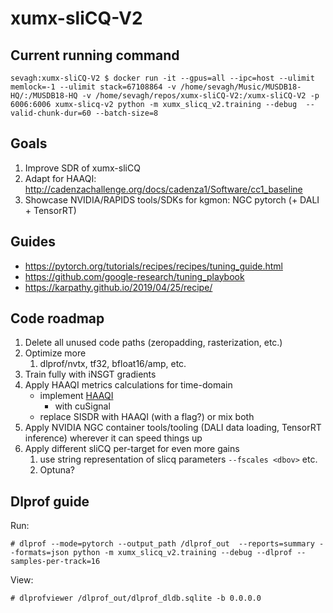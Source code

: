 # xumx-sliCQ-V2

## Current running command

```
sevagh:xumx-sliCQ-V2 $ docker run -it --gpus=all --ipc=host --ulimit memlock=-1 --ulimit stack=67108864 -v /home/sevagh/Music/MUSDB18-HQ/:/MUSDB18-HQ -v /home/sevagh/repos/xumx-sliCQ-V2:/xumx-sliCQ-V2 -p 6006:6006 xumx-slicq-v2 python -m xumx_slicq_v2.training --debug  --valid-chunk-dur=60 --batch-size=8
```

## Goals

1. Improve SDR of xumx-sliCQ
1. Adapt for HAAQI: http://cadenzachallenge.org/docs/cadenza1/Software/cc1_baseline
1. Showcase NVIDIA/RAPIDS tools/SDKs for kgmon: NGC pytorch (+ DALI + TensorRT)

## Guides

* <https://pytorch.org/tutorials/recipes/recipes/tuning_guide.html>
* <https://github.com/google-research/tuning_playbook>
* <https://karpathy.github.io/2019/04/25/recipe/>

## Code roadmap

1. Delete all unused code paths (zeropadding, rasterization, etc.)
1. Optimize more
    1. dlprof/nvtx, tf32, bfloat16/amp, etc.
1. Train fully with iNSGT gradients
1. Apply HAAQI metrics calculations for time-domain
    * implement [HAAQI](https://github.com/claritychallenge/clarity/blob/main/clarity/evaluator/haaqi/haaqi.py)
        * with cuSignal
    * replace SISDR with HAAQI (with a flag?) or mix both
1. Apply NVIDIA NGC container tools/tooling (DALI data loading, TensorRT inference) wherever it can speed things up
1. Apply different sliCQ per-target for even more gains
    1. use string representation of slicq parameters
        `--fscales <dbov>` etc.
    1. Optuna?

## Dlprof guide

Run:
```
# dlprof --mode=pytorch --output_path /dlprof_out  --reports=summary --formats=json python -m xumx_slicq_v2.training --debug --dlprof --samples-per-track=16
```

View:
```
# dlprofviewer /dlprof_out/dlprof_dldb.sqlite -b 0.0.0.0
```
